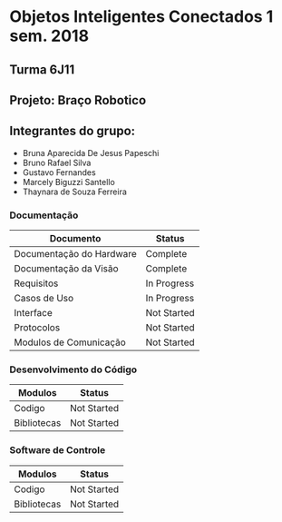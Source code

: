 # Objetos Inteligentes Conectados 1 sem. 2018

## Turma 6J11
## Projeto: Braço Robotico 
## Integrantes do grupo:

* Bruna Aparecida De Jesus Papeschi 
* Bruno Rafael Silva 
* Gustavo Fernandes 
* Marcely Biguzzi Santello
* Thaynara de Souza Ferreira 

###  Documentação

| Documento                    |Status       |
|---|---|
| Documentação do Hardware | Complete    |
| Documentação da Visão    | Complete    |
| Requisitos               | In Progress |
| Casos de Uso             | In Progress |
| Interface                | Not Started |
| Protocolos               | Not Started |
| Modulos de Comunicação   | Not Started |

###  Desenvolvimento do Código 

|Modulos                   |Status       |
|---|---|
| Codigo                   | Not Started |
| Bibliotecas              | Not Started |

### Software de Controle  

|Modulos                   |Status       |
|---|---|
| Codigo                   | Not Started |
| Bibliotecas              | Not Started |
